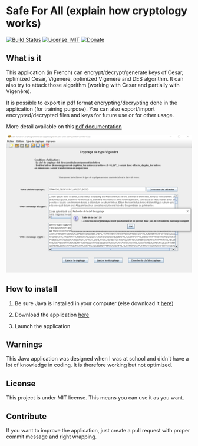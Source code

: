 # Safe For All (explain how cryptology works)

[![Build Status](https://travis-ci.com/QuentinCG/Safe-For-All.svg?branch=master)](https://travis-ci.com/github/QuentinCG/Safe-For-All) [![License: MIT](https://img.shields.io/badge/License-MIT-brightgreen.svg)](https://github.com/QuentinCG/QPortKnocking/blob/master/LICENSE) [![Donate](https://img.shields.io/badge/Donate-PayPal-blue.svg)](https://paypal.me/QuentinCG)

## What is it


This application (in French) can encrypt/decrypt/generate keys of Cesar, optimized Cesar, Vigenère, optimized Vigenère and DES algorithm.
It can also try to attack those algorithm (working with Cesar and partially with Vigenère).

It is possible to export in pdf format encrypting/decrypting done in the application (for training purpose).
You can also export/import encrypted/decrypted files and keys for future use or for other usage.

More detail available on this <a href="https://github.com/QuentinCG/Safe-For-All/blob/master/Safe-For-All.pdf">pdf documentation</a>

<img src="demo.png" width="600">


## How to install

1) Be sure Java is installed in your computer (else download it <a href="https://www.java.com/fr/download/">here</a>)

2) Download the application <a href="https://github.com/QuentinCG/Safe-For-All/releases/download/1-0-0/Safe-For-All-1-0-0.jar">here</a>

3) Launch the application



## Warnings

This Java application was designed when I was at school and didn't have a lot of knowledge in coding.
It is therefore working but not optimized.


## License

This project is under MIT license. This means you can use it as you want.


## Contribute

If you want to improve the application, just create a pull request with proper commit message and right wrapping.
